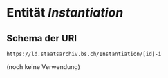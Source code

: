 # Entität *Instantiation*
## Schema der URI

```
https://ld.staatsarchiv.bs.ch/Instantiation/[id]-i
```

(noch keine Verwendung)